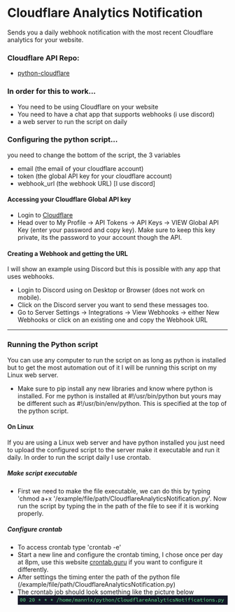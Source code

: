 # Cloudflare Analytics Notification

Sends you a daily webhook notification with the most recent Cloudflare analytics for your website.

### Cloudflare API Repo:
- [python-cloudflare](https://www.github.com/cloudflare/python-cloudflare)

### In order for this to work...
- You need to be using Cloudflare on your website
- You need to have a chat app that supports webhooks (i use discord)
- a web server to run the script on daily

### Configuring the python script...
you need to change the bottom of the script, the 3 variables
- email (the email of your cloudflare account)
- token (the global API key for your cloudflare account)
- webhook_url (the webhook URL) [I use discord]

#### Accessing your Cloudflare Global API key
- Login to [Cloudflare](https://www.cloudflare.com)
- Head over to My Profile -> API Tokens -> API Keys -> VIEW Global API Key (enter your password and copy key). Make sure to keep this key private, its the password to your account though the API.

#### Creating a Webhook and getting the URL
I will show an example using Discord but this is possible with any app that uses webhooks.
- Login to Discord using on Desktop or Browser (does not work on mobile).
- Click on the Discord server you want to send these messages too.
- Go to Server Settings -> Integrations -> View Webhooks -> either New Webhooks or click on an existing one and copy the Webhook URL

---

### Running the Python script
You can use any computer to run the script on as long as python is installed but to get the most automation out of it I will be running this script on my Linux web server.
- Make sure to pip install any new libraries and know where python is installed. For me python is installed at #!/usr/bin/python but yours may be different such as #!/usr/bin/env/python. This is specified at the top of the python script.

#### On Linux
If you are using a Linux web server and have python installed you just need to upload the configured script to the server make it executable and run it daily. In order to run the script daily I use crontab.

##### Make script executable
- First we need to make the file executable, we can do this by typing 'chmod a+x '/example/file/path/CloudflareAnalyticsNotification.py'. Now run the script by typing the in the path of the file to see if it is working properly.

##### Configure crontab
- To access crontab type 'crontab -e'
- Start a new line and configure the crontab timing, I chose once per day at 8pm, use this website [crontab.guru](https://www.crontab.guru/#00_20_*_*_*) if you want to configure it differently.
- After settings the timing enter the path of the python file (/example/file/path/CloudflareAnalyticsNotification.py)
- The crontab job should look something like the picture below
![CrontabExample](crontabScreenshot.png)
